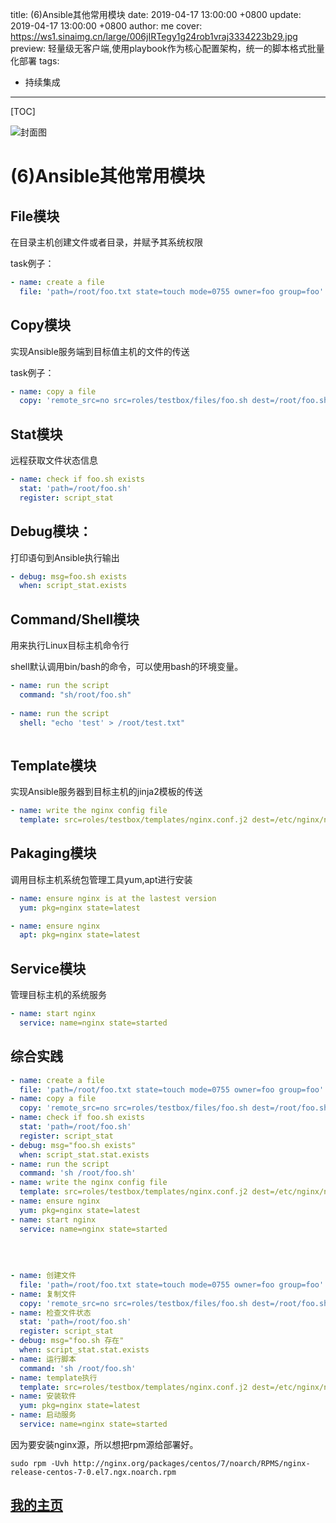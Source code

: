 title:  (6)Ansible其他常用模块
date: 2019-04-17 13:00:00 +0800
update: 2019-04-17 13:00:00 +0800
author: me
cover: https://ws1.sinaimg.cn/large/006jIRTegy1g24rob1vraj3334223b29.jpg
preview:   轻量级无客户端,使用playbook作为核心配置架构，统一的脚本格式批量化部署
tags:

  -  持续集成

---



[TOC]

![封面图]()

# (6)Ansible其他常用模块

## File模块

在目录主机创建文件或者目录，并赋予其系统权限

task例子：

```yaml
- name: create a file 
  file: 'path=/root/foo.txt state=touch mode=0755 owner=foo group=foo'
```

## Copy模块

实现Ansible服务端到目标值主机的文件的传送

task例子：

```yaml
- name: copy a file
  copy: 'remote_src=no src=roles/testbox/files/foo.sh dest=/root/foo.sh mode=0644 force=yes'
```

## Stat模块

远程获取文件状态信息

```yaml
- name: check if foo.sh exists
  stat: 'path=/root/foo.sh'
  register: script_stat
```

## Debug模块：

打印语句到Ansible执行输出

```yaml
- debug: msg=foo.sh exists
  when: script_stat.exists
```

## Command/Shell模块

用来执行Linux目标主机命令行

shell默认调用bin/bash的命令，可以使用bash的环境变量。

```yaml
- name: run the script
  command: "sh/root/foo.sh"
  
- name: run the script
  shell: "echo 'test' > /root/test.txt"
  
```

## Template模块

实现Ansible服务器到目标主机的jinja2模板的传送

```yaml
- name: write the nginx config file
  template: src=roles/testbox/templates/nginx.conf.j2 dest=/etc/nginx/nginx.conf
```

## Pakaging模块

调用目标主机系统包管理工具yum,apt进行安装

```yaml
- name: ensure nginx is at the lastest version
  yum: pkg=nginx state=latest
```

```yaml
- name: ensure nginx
  apt: pkg=nginx state=latest
```

## Service模块

管理目标主机的系统服务

```yaml
- name: start nginx
  service: name=nginx state=started
```

## 综合实践

```yaml
- name: create a file
  file: 'path=/root/foo.txt state=touch mode=0755 owner=foo group=foo'
- name: copy a file
  copy: 'remote_src=no src=roles/testbox/files/foo.sh dest=/root/foo.sh mode=0644 force=yes'
- name: check if foo.sh exists
  stat: 'path=/root/foo.sh'
  register: script_stat
- debug: msg="foo.sh exists"
  when: script_stat.stat.exists
- name: run the script
  command: 'sh /root/foo.sh'
- name: write the nginx config file
  template: src=roles/testbox/templates/nginx.conf.j2 dest=/etc/nginx/nginx.conf
- name: ensure nginx
  yum: pkg=nginx state=latest
- name: start nginx
  service: name=nginx state=started
  
  
  
  
- name: 创建文件
  file: 'path=/root/foo.txt state=touch mode=0755 owner=foo group=foo'
- name: 复制文件
  copy: 'remote_src=no src=roles/testbox/files/foo.sh dest=/root/foo.sh mode=0644 force=yes'
- name: 检查文件状态
  stat: 'path=/root/foo.sh'
  register: script_stat
- debug: msg="foo.sh 存在"
  when: script_stat.stat.exists
- name: 运行脚本
  command: 'sh /root/foo.sh'
- name: template执行
  template: src=roles/testbox/templates/nginx.conf.j2 dest=/etc/nginx/nginx.conf
- name: 安装软件
  yum: pkg=nginx state=latest
- name: 启动服务
  service: name=nginx state=started
```



因为要安装nginx源，所以想把rpm源给部署好。

```shell
sudo rpm -Uvh http://nginx.org/packages/centos/7/noarch/RPMS/nginx-release-centos-7-0.el7.ngx.noarch.rpm
```



## [我的主页](https://suveng.github.io/blog/)



